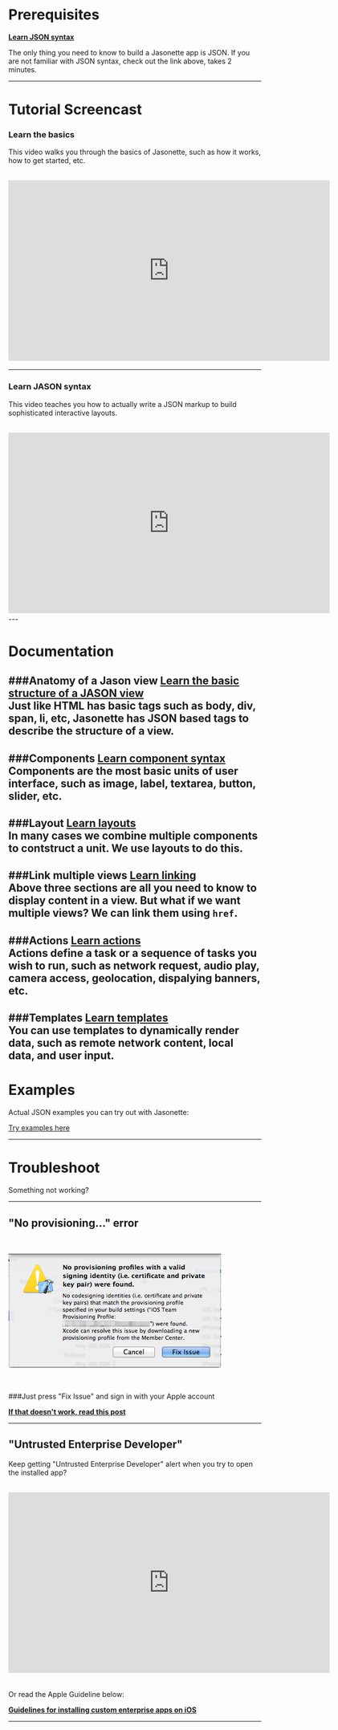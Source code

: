 # Prerequisites

**[Learn JSON syntax](http://www.w3schools.com/js/js_json_syntax.asp)**

The only thing you need to know to build a Jasonette app is JSON. If you are not familiar with JSON syntax, check out the link above, takes 2 minutes.

---

# Tutorial Screencast

### Learn the basics
This video walks you through the basics of Jasonette, such as how it works, how to get started, etc.
<br><br>
<div class='video-container'>
<iframe width="640" height="360" src="https://www.youtube.com/embed/hfevBAAfCMQ?rel=0" frameborder="0" allowfullscreen></iframe>
</div>

---
### Learn JASON syntax
This video teaches you how to actually write a JSON markup to build sophisticated interactive layouts.
<br><br>
<div class='video-container'>
<iframe width="640" height="360" src="https://www.youtube.com/embed/S7yGejKIH6Q?rel=0" frameborder="0" allowfullscreen></iframe>
</div>
---

# Documentation

###Anatomy of a Jason view
**[Learn the basic structure of a JASON view](../document)**<br>
Just like HTML has basic tags such as body, div, span, li, etc, Jasonette has JSON based tags to describe the structure of a view.
---
###Components
**[Learn component syntax](components.md)**<br>
Components are the most basic units of user interface, such as image, label, textarea, button, slider, etc. 
---
###Layout
**[Learn layouts](layout.md)**<br>
In many cases we combine multiple components to contstruct a unit. We use layouts to do this.
---
###Link multiple views
**[Learn linking](href.md)**<br>
Above three sections are all you need to know to display content in a view. But what if we want multiple views? We can link them using `href`.
---
###Actions
**[Learn actions](actions.md)**<br>
Actions define a task or a sequence of tasks you wish to run, such as network request, audio play, camera access, geolocation, dispalying banners, etc.
---
###Templates
**[Learn templates](templates.md)**<br>
You can use templates to dynamically render data, such as remote network content, local data, and user input.
---
# Examples
Actual JSON examples you can try out with Jasonette:

[Try examples here](examples.md)

---
# Troubleshoot

Something not working?

---

## "No provisioning..." error

<br>

![No provisioning error](images/no_provisioning_profiles.png)

<br>

###Just press "Fix Issue" and sign in with your Apple account

**[If that doesn't work, read this post](http://apple.stackexchange.com/a/206130)**


---

## "Untrusted Enterprise Developer"
Keep getting "Untrusted Enterprise Developer" alert when you try to open the installed app?

<br>

<div class='video-container'>
<iframe width="640" height="360" src="https://www.youtube.com/embed/EG9spHluLKg?rel=0" frameborder="0" allowfullscreen></iframe>
</div>

<br>

Or read the Apple Guideline below:

**[Guidelines for installing custom enterprise apps on iOS](https://support.apple.com/en-us/HT204460)**


---
